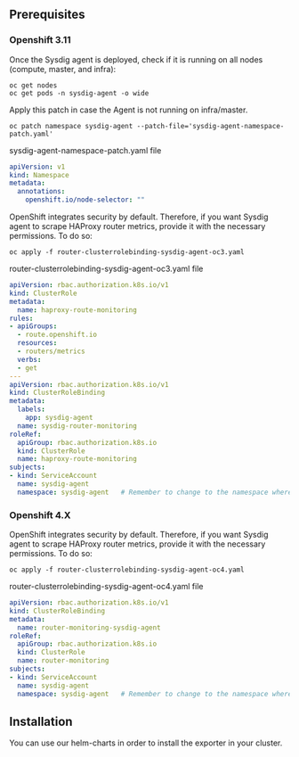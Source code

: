 ## Prerequisites

### Openshift 3.11

Once the Sysdig agent is deployed, check if it is running on all nodes (compute, master, and infra):

```
oc get nodes
oc get pods -n sysdig-agent -o wide
```

Apply this patch in case the Agent is not running on infra/master.

```
oc patch namespace sysdig-agent --patch-file='sysdig-agent-namespace-patch.yaml'
```

sysdig-agent-namespace-patch.yaml file
```yaml
apiVersion: v1
kind: Namespace
metadata:
  annotations:
    openshift.io/node-selector: ""
```

OpenShift integrates security by default. Therefore, if you want Sysdig agent to scrape HAProxy router metrics, provide it with the necessary permissions. To do so:

```
oc apply -f router-clusterrolebinding-sysdig-agent-oc3.yaml
```

router-clusterrolebinding-sysdig-agent-oc3.yaml file
```yaml
apiVersion: rbac.authorization.k8s.io/v1
kind: ClusterRole
metadata:
  name: haproxy-route-monitoring
rules:
- apiGroups:
  - route.openshift.io
  resources:
  - routers/metrics
  verbs:
  - get
---
apiVersion: rbac.authorization.k8s.io/v1
kind: ClusterRoleBinding
metadata:
  labels:
    app: sysdig-agent
  name: sysdig-router-monitoring
roleRef:
  apiGroup: rbac.authorization.k8s.io
  kind: ClusterRole
  name: haproxy-route-monitoring
subjects:
- kind: ServiceAccount
  name: sysdig-agent
  namespace: sysdig-agent   # Remember to change to the namespace where you have the Sysdig agents deployed
```

### Openshift 4.X

OpenShift integrates security by default. Therefore, if you want Sysdig agent to scrape HAProxy router metrics, provide it with the necessary permissions. To do so:

```
oc apply -f router-clusterrolebinding-sysdig-agent-oc4.yaml
```

router-clusterrolebinding-sysdig-agent-oc4.yaml file
```yaml
apiVersion: rbac.authorization.k8s.io/v1
kind: ClusterRoleBinding
metadata:
  name: router-monitoring-sysdig-agent
roleRef:
  apiGroup: rbac.authorization.k8s.io
  kind: ClusterRole
  name: router-monitoring
subjects:
- kind: ServiceAccount
  name: sysdig-agent
  namespace: sysdig-agent   # Remember to change to the namespace where you have the Sysdig agents deployed
```


## Installation

You can use our helm-charts in order to install the exporter in your cluster.